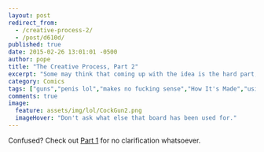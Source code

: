 ```yaml
---
layout: post
redirect_from: 
  - /creative-process-2/
  - /post/d610d/
published: true
date: 2015-02-26 13:01:01 -0500
author: pope
title: "The Creative Process, Part 2"
excerpt: "Some may think that coming up with the idea is the hard part, and it's all just gravy from there. Some would be dumb fucking idiots who don't realize what a gold mine they're sitting on."
category: Comics
tags: ["guns","penis lol","makes no fucking sense","How It's Made","using the term genius loosely","being wrong","being wrong about being wrong"]
comments: true 
image:
  feature: assets/img/lol/CockGun2.png
  imageHover: "Don't ask what else that board has been used for."
---
```


Confused? Check out [Part 1](https://warrantynowvoid.com/comics/2015/02/10/) for no clarification whatsoever.